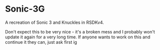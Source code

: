 # Sonic-3G
A recreation of Sonic 3 and Knuckles in RSDKv4. 


Don't expect this to be very nice - it's a broken mess and I probably won't update it again for a very long time. 
If anyone wants to work on this and continue it they can, just ask first ig
